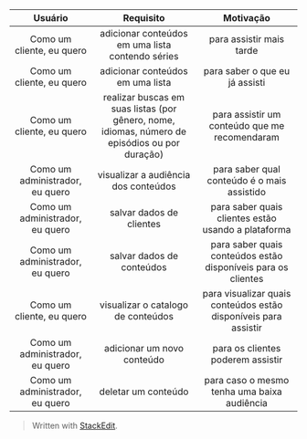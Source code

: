 | Usuário      | Requisito | Motivação     |
| :----:        |    :----:   |          :----: |
| Como um cliente, eu quero  | adicionar conteúdos em uma lista contendo séries  | para assistir mais tarde    |
| Como um cliente, eu quero | adicionar conteúdos em uma lista  | para saber o que eu já assisti      |
| Como um cliente, eu quero  | realizar buscas em suas listas (por gênero, nome, idiomas, número de episódios ou por duração)   | para assistir um conteúdo que me recomendaram    |
| Como um administrador, eu quero   |  visualizar a audiência dos conteúdos       | para saber qual conteúdo é o mais assistido      |
| Como um administrador, eu quero      | salvar dados de clientes       | para saber quais clientes estão usando a plataforma    |
| Como um administrador, eu quero      | salvar dados de conteúdos       | para saber quais conteúdos estão disponíveis para os clientes    |
| Como um cliente, eu quero      | visualizar o catalogo de conteúdos     | para visualizar quais conteúdos estão disponíveis para assistir   |
| Como um administrador, eu quero   | adicionar um novo conteúdo        | para os clientes poderem assistir     |
| Como um administrador, eu quero      | deletar um conteúdo      | para caso o mesmo tenha uma baixa audiência    |



> Written with [StackEdit](https://stackedit.io/).
